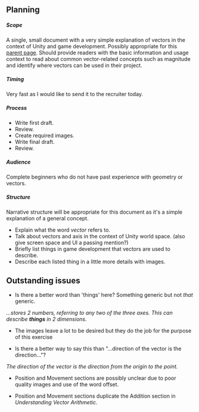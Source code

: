 ## Planning


##### Scope
A single, small document with a very simple explanation of vectors in the context of Unity and game development.
Possibly appropriate for this [parent page](https://docs.unity3d.com/Manual/VectorCookbook.html).
Should provide readers with the basic information and usage context to read about common vector-related concepts such as magnitude and identify where vectors can be used in their project.

##### Timing
Very fast as I would like to send it to the recruiter today.

##### Process
- Write first draft.
- Review.
- Create required images.
- Write final draft.
- Review.

##### Audience
Complete beginners who do not have past experience with geometry or vectors.

##### Structure
Narrative structure will be appropriate for this document as it's a simple explanation of a general concept.

- Explain what the word _vector_ refers to.
- Talk about vectors and axis in the context of Unity world space. (also give screen space and UI a passing mention?)
- Briefly list things in game development that vectors are used to describe. 
- Describe each listed thing in a little more details with images.

## Outstanding issues
- Is there a better word than 'things' here? Something generic but not _that_ generic.

_...stores 2 numbers, referring to any two of the three axes. This can describe **things** in 2 dimensions._

- The images leave a lot to be desired but they do the job for the purpose of this exercise

- Is there a better way to say this than "...direction of the vector is the direction..."?

_The direction of the vector is the direction from the origin to the point._

- Position and Movement sections are possibly unclear due to poor quality images and use of the word offset.

- Position and Movement sections duplicate the Addition section in _Understanding Vector Arithmetic_.
